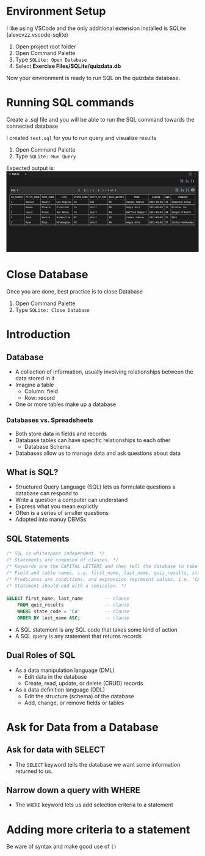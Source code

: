 # Environment Setup

I like using VSCode and the only additional extension installed is SQLite (alexcvzz.vscode-sqlite)

1. Open project root folder
2. Open Command Palette 
3. Type `SQLite: Open Database`
4. Select **Exercise Files/SQLite/quizdata.db**

Now your environment is ready to run SQL on the quizdata database.

# Running SQL commands

Create a .sql file and you will be able to run the SQL command towards the connected database

I created `test.sql` for you to run query and visualize results

1. Open Command Palette
2. Type `SQLite: Run Query`

Expected output is:
![test.sql_output](photo/test_sql_output.png)

# Close Database 

Once you are done, best practice is to close Database

1. Open Command Palette
2. Type `SQLite: Close Database`

# Introduction

## Database

- A collection of information, usually involving relationships between the data stored in it
- Imagine a table
    - Column: field
    - Row: record
- One or more tables make up a database

### Databases vs. Spreadsheets

- Both store data in fields and records
- Database tables can have specific relationships to each other
    - Database Schema
- Databases allow us to manage data and ask questions about data

## What is SQL?

- Structured Query Language (SQL) lets us formulate questions a database can respond to
- Write a question a computer can understand
- Express what you mean explictly
- Often is a series of smaller questions
- Adopted into manuy DBMSs

## SQL Statements

```SQL
/* SQL is whitespace independent. */
/* Statements are composed of clauses. */
/* Keywords are the CAPITAL LETTERS and they tell the database to take some action. */
/* Field and table names, i.e. first_name, last_name, quiz_results, state_code, specify where to look and what to look for. */
/* Predicates are conditions, and expressios represent values, i.e. 'CA' is the expression. */
/* Statement should end with a semicolon. */

SELECT first_name, last_name        -- clause
    FROM quiz_results               -- clause
    WHERE state_code = 'CA'         -- clause
    ORDER BY last_name ASC;         -- clause
```

- A SQL statement is any SQL code that takes some kind of action
- A SQL query is any statement that returns records

## Dual Roles of SQL

- As a data manipulation language (DML)
    - Edit data in the database
    - Create, read, update, or delete (CRUD) records 
- As a data definition language (DDL)
    - Edit the structure (schema) of the database
    - Add, change, or remove fields or tables

# Ask for Data from a Database

## Ask for data with SELECT

- The `SELECT` keyword tells the database we want some information returned to us. 

## Narrow down a query with WHERE

- The `WHERE` keyword lets us add selection criteria to a statement

# Adding more criteria to a statement

Be ware of syntax and make good use of `()`

